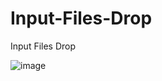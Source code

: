 # Input-Files-Drop
Input Files Drop

![image](https://github.com/diegolazarocs/Input-Files-Drop/assets/111025421/9f81dbcf-d4fd-44eb-b53a-7f1d9769c9f3)
